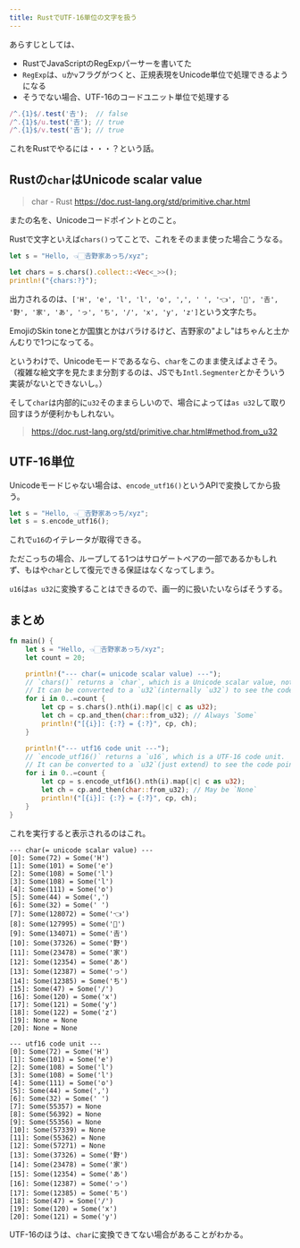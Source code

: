 ```yaml
---
title: RustでUTF-16単位の文字を扱う
---
```


あらすじとしては、

- RustでJavaScriptのRegExpパーサーを書いてた
- `RegExp`は、`u`か`v`フラグがつくと、正規表現をUnicode単位で処理できるようになる
- そうでない場合、UTF-16のコードユニット単位で処理する

```js
/^.{1}$/.test('𠮷');  // false
/^.{1}$/u.test('𠮷'); // true
/^.{1}$/v.test('𠮷'); // true
```

これをRustでやるには・・・？という話。

## Rustの`char`はUnicode scalar value

> char - Rust
> https://doc.rust-lang.org/std/primitive.char.html

またの名を、Unicodeコードポイントとのこと。

Rustで文字といえば`chars()`ってことで、これをそのまま使った場合こうなる。

```rs
let s = "Hello, 👈🏻𠮷野家あっち/xyz";

let chars = s.chars().collect::<Vec<_>>();
println!("{chars:?}");
```

出力されるのは、`['H', 'e', 'l', 'l', 'o', ',', ' ', '👈', '🏻', '𠮷', '野', '家', 'あ', 'っ', 'ち', '/', 'x', 'y', 'z']`という文字たち。

EmojiのSkin toneとか国旗とかはバラけるけど、吉野家の"よし"はちゃんと土かんむりで1つになってる。

というわけで、Unicodeモードであるなら、`char`をこのまま使えばよさそう。
（複雑な絵文字を見たまま分割するのは、JSでも`Intl.Segmenter`とかそういう実装がないとできないし。）

そして`char`は内部的に`u32`そのままらしいので、場合によっては`as u32`して取り回すほうが便利かもしれない。

> https://doc.rust-lang.org/std/primitive.char.html#method.from_u32

## UTF-16単位

Unicodeモードじゃない場合は、`encode_utf16()`というAPIで変換してから扱う。

```rs
let s = "Hello, 👈🏻𠮷野家あっち/xyz";
let s = s.encode_utf16();
```

これで`u16`のイテレータが取得できる。

ただこっちの場合、ループしてる1つはサロゲートペアの一部であるかもしれず、もはや`char`として復元できる保証はなくなってしまう。

`u16`は`as u32`に変換することはできるので、画一的に扱いたいならばそうする。

## まとめ

```rs
fn main() {
    let s = "Hello, 👈🏻𠮷野家あっち/xyz";
    let count = 20;

    println!("--- char(= unicode scalar value) ---");
    // `chars()` returns a `char`, which is a Unicode scalar value, not a Unicode code point.
    // It can be converted to a `u32`(internally `u32`) to see the code point.
    for i in 0..=count {
        let cp = s.chars().nth(i).map(|c| c as u32);
        let ch = cp.and_then(char::from_u32); // Always `Some`
        println!("[{i}]: {:?} = {:?}", cp, ch);
    }

    println!("--- utf16 code unit ---");
    // `encode_utf16()` returns a `u16`, which is a UTF-16 code unit.
    // It can be converted to a `u32`(just extend) to see the code point.
    for i in 0..=count {
        let cp = s.encode_utf16().nth(i).map(|c| c as u32);
        let ch = cp.and_then(char::from_u32); // May be `None`
        println!("[{i}]: {:?} = {:?}", cp, ch);
    }
}
```

これを実行すると表示されるのはこれ。

```
--- char(= unicode scalar value) ---
[0]: Some(72) = Some('H')
[1]: Some(101) = Some('e')
[2]: Some(108) = Some('l')
[3]: Some(108) = Some('l')
[4]: Some(111) = Some('o')
[5]: Some(44) = Some(',')
[6]: Some(32) = Some(' ')
[7]: Some(128072) = Some('👈')
[8]: Some(127995) = Some('🏻')
[9]: Some(134071) = Some('𠮷')
[10]: Some(37326) = Some('野')
[11]: Some(23478) = Some('家')
[12]: Some(12354) = Some('あ')
[13]: Some(12387) = Some('っ')
[14]: Some(12385) = Some('ち')
[15]: Some(47) = Some('/')
[16]: Some(120) = Some('x')
[17]: Some(121) = Some('y')
[18]: Some(122) = Some('z')
[19]: None = None
[20]: None = None

--- utf16 code unit ---
[0]: Some(72) = Some('H')
[1]: Some(101) = Some('e')
[2]: Some(108) = Some('l')
[3]: Some(108) = Some('l')
[4]: Some(111) = Some('o')
[5]: Some(44) = Some(',')
[6]: Some(32) = Some(' ')
[7]: Some(55357) = None
[8]: Some(56392) = None
[9]: Some(55356) = None
[10]: Some(57339) = None
[11]: Some(55362) = None
[12]: Some(57271) = None
[13]: Some(37326) = Some('野')
[14]: Some(23478) = Some('家')
[15]: Some(12354) = Some('あ')
[16]: Some(12387) = Some('っ')
[17]: Some(12385) = Some('ち')
[18]: Some(47) = Some('/')
[19]: Some(120) = Some('x')
[20]: Some(121) = Some('y')
```

UTF-16のほうは、`char`に変換できてない場合があることがわかる。
